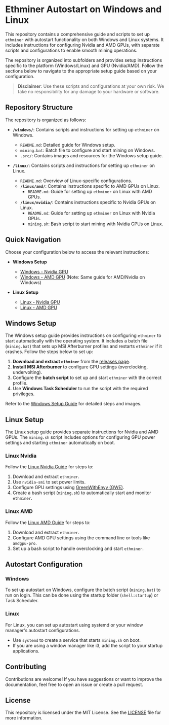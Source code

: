 # Ethminer Autostart on Windows and Linux

This repository contains a comprehensive guide and scripts to set up `ethminer` with autostart functionality on both Windows and Linux systems. It includes instructions for configuring Nvidia and AMD GPUs, with separate scripts and configurations to enable smooth mining operations. 

The repository is organized into subfolders and provides setup instructions specific to the platform (Windows/Linux) and GPU (Nvidia/AMD). Follow the sections below to navigate to the appropriate setup guide based on your configuration.

> **Disclaimer**: Use these scripts and configurations at your own risk. We take no responsibility for any damage to your hardware or software.

## Repository Structure

The repository is organized as follows:

- **`/windows/`**: Contains scripts and instructions for setting up `ethminer` on Windows.
  - `README.md`: Detailed guide for Windows setup.
  - `mining.bat`: Batch file to configure and start mining on Windows.
  - `.src/`: Contains images and resources for the Windows setup guide.
  
- **`/linux/`**: Contains scripts and instructions for setting up `ethminer` on Linux.
  - `README.md`: Overview of Linux-specific configurations.
  - **`/linux/amd/`**: Contains instructions specific to AMD GPUs on Linux.
    - `README.md`: Guide for setting up `ethminer` on Linux with AMD GPUs.
  - **`/linux/nvidia/`**: Contains instructions specific to Nvidia GPUs on Linux.
    - `README.md`: Guide for setting up `ethminer` on Linux with Nvidia GPUs.
    - `mining.sh`: Bash script to start mining with Nvidia GPUs on Linux.

## Quick Navigation

Choose your configuration below to access the relevant instructions:

- **Windows Setup**
  - [Windows - Nvidia GPU](./windows/README.md)
  - [Windows - AMD GPU](./windows/README.md) (Note: Same guide for AMD/Nvidia on Windows)
  
- **Linux Setup**
  - [Linux - Nvidia GPU](./linux/nvidia/README.md)
  - [Linux - AMD GPU](./linux/amd/README.md)

## Windows Setup

The Windows setup guide provides instructions on configuring `ethminer` to start automatically with the operating system. It includes a batch file (`mining.bat`) that sets up MSI Afterburner profiles and restarts `ethminer` if it crashes. Follow the steps below to set up:

1. **Download and extract `ethminer`** from the [releases page](https://github.com/ethereum-mining/ethminer/releases).
2. **Install MSI Afterburner** to configure GPU settings (overclocking, undervolting).
3. Configure the **batch script** to set up and start `ethminer` with the correct profile.
4. Use **Windows Task Scheduler** to run the script with the required privileges.

Refer to the [Windows Setup Guide](./windows/README.md) for detailed steps and images.

## Linux Setup

The Linux setup guide provides separate instructions for Nvidia and AMD GPUs. The `mining.sh` script includes options for configuring GPU power settings and starting `ethminer` automatically on boot.

### Linux Nvidia

Follow the [Linux Nvidia Guide](./linux/nvidia/README.md) for steps to:

1. Download and extract `ethminer`.
2. Use `nvidia-smi` to set power limits.
3. Configure GPU settings using [GreenWithEnvy (GWE)](https://gitlab.com/leinardi/gwe).
4. Create a bash script (`mining.sh`) to automatically start and monitor `ethminer`.

### Linux AMD

Follow the [Linux AMD Guide](./linux/amd/README.md) for steps to:

1. Download and extract `ethminer`.
2. Configure AMD GPU settings using the command line or tools like `amdgpu-pro`.
3. Set up a bash script to handle overclocking and start `ethminer`.

## Autostart Configuration

### Windows

To set up autostart on Windows, configure the batch script (`mining.bat`) to run on login. This can be done using the startup folder (`shell:startup`) or Task Scheduler.

### Linux

For Linux, you can set up autostart using systemd or your window manager's autostart configurations. 

- Use `systemd` to create a service that starts `mining.sh` on boot.
- If you are using a window manager like i3, add the script to your startup applications.

## Contributing

Contributions are welcome! If you have suggestions or want to improve the documentation, feel free to open an issue or create a pull request.

## License

This repository is licensed under the MIT License. See the [LICENSE](LICENSE) file for more information.

